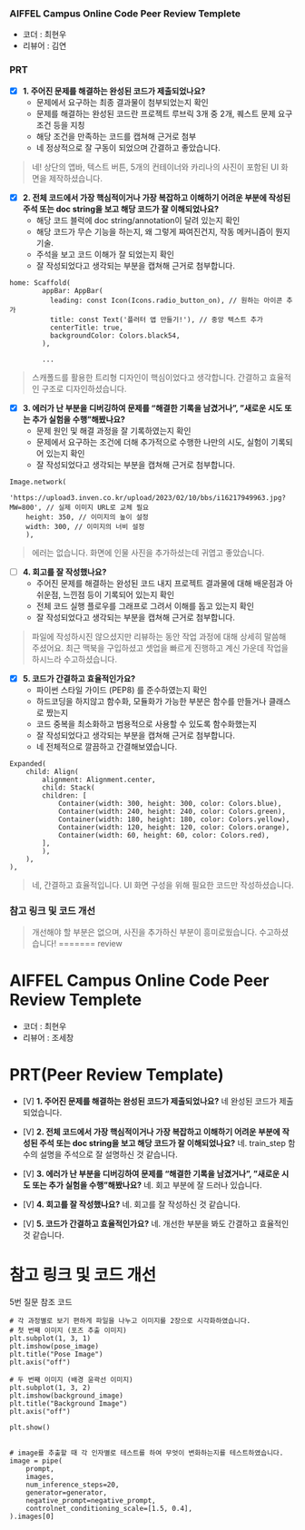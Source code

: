
### AIFFEL Campus Online Code Peer Review Templete

- 코더 : 최현우
- 리뷰어 : 김연

### PRT

- [X]  **1. 주어진 문제를 해결하는 완성된 코드가 제출되었나요?**
    - 문제에서 요구하는 최종 결과물이 첨부되었는지 확인
    - 문제를 해결하는 완성된 코드란 프로젝트 루브릭 3개 중 2개, 퀘스트 문제 요구조건 등을 지칭
    - 해당 조건을 만족하는 코드를 캡쳐해 근거로 첨부
    - 네 정상적으로 잘 구동이 되었으며 간결하고 좋았습니다.
    
> 네! 상단의 앱바, 텍스트 버튼, 5개의 컨테이너와 카리나의 사진이 포함된 UI 화면을 제작하셨습니다.
    
- [X]  **2. 전체 코드에서 가장 핵심적이거나 가장 복잡하고 이해하기 어려운 부분에 작성된 주석 또는 doc string을 보고 해당 코드가 잘 이해되었나요?**
    - 해당 코드 블럭에 doc string/annotation이 달려 있는지 확인
    - 해당 코드가 무슨 기능을 하는지, 왜 그렇게 짜여진건지, 작동 메커니즘이 뭔지 기술.
    - 주석을 보고 코드 이해가 잘 되었는지 확인
    - 잘 작성되었다고 생각되는 부분을 캡쳐해 근거로 첨부합니다.

```
home: Scaffold(
        appBar: AppBar(
          leading: const Icon(Icons.radio_button_on), // 원하는 아이콘 추가
          title: const Text('플러터 앱 만들기!'), // 중앙 텍스트 추가
          centerTitle: true,
          backgroundColor: Colors.black54,
        ),

        ...
```

> 스캐폴드를 활용한 트리형 디자인이 핵심이었다고 생각합니다. 간결하고 효율적인 구조로 디자인하셨습니다.

   
- [X]  **3. 에러가 난 부분을 디버깅하여 문제를 “해결한 기록을 남겼거나”, ”새로운 시도 또는 추가 실험을 수행”해봤나요?**
    - 문제 원인 및 해결 과정을 잘 기록하였는지 확인
    - 문제에서 요구하는 조건에 더해 추가적으로 수행한 나만의 시도, 실험이 기록되어 있는지 확인
    - 잘 작성되었다고 생각되는 부분을 캡쳐해 근거로 첨부합니다.

```
Image.network(
    'https://upload3.inven.co.kr/upload/2023/02/10/bbs/i16217949963.jpg?MW=800', // 실제 이미지 URL로 교체 필요
    height: 350, // 이미지의 높이 설정
    width: 300, // 이미지의 너비 설정
    ),
```

> 에러는 없습니다. 화면에 인물 사진을 추가하셨는데 귀엽고 좋았습니다.
        
- [ ]  **4. 회고를 잘 작성했나요?**
    - 주어진 문제를 해결하는 완성된 코드 내지 프로젝트 결과물에 대해 배운점과 아쉬운점, 느낀점 등이 기록되어 있는지 확인
    - 전체 코드 실행 플로우를 그래프로 그려서 이해를 돕고 있는지 확인
    - 잘 작성되었다고 생각되는 부분을 캡쳐해 근거로 첨부합니다.

> 파일에 작성하시진 않으셨지만 리뷰하는 동안 작업 과정에 대해 상세히 말씀해 주셨어요. 최근 맥북을 구입하셨고 셋업을 빠르게 진행하고 계신 가운데 작업을 하시느라 수고하셨습니다.
        
- [X]  **5. 코드가 간결하고 효율적인가요?**
    - 파이썬 스타일 가이드 (PEP8) 를 준수하였는지 확인
    - 하드코딩을 하지않고 함수화, 모듈화가 가능한 부분은 함수를 만들거나 클래스로 짰는지
    - 코드 중복을 최소화하고 범용적으로 사용할 수 있도록 함수화했는지
    - 잘 작성되었다고 생각되는 부분을 캡쳐해 근거로 첨부합니다.
    - 네 전체적으로 깔끔하고 간결해보였습니다.

```
Expanded(
    child: Align(
        alignment: Alignment.center,
        child: Stack(
        children: [
            Container(width: 300, height: 300, color: Colors.blue),
            Container(width: 240, height: 240, color: Colors.green),
            Container(width: 180, height: 180, color: Colors.yellow),
            Container(width: 120, height: 120, color: Colors.orange),
            Container(width: 60, height: 60, color: Colors.red),
        ],
        ),
    ),
),
```

> 네, 간결하고 효율적입니다. UI 화면 구성을 위해 필요한 코드만 작성하셨습니다.


### 참고 링크 및 코드 개선

> 개선해야 할 부분은 없으며, 사진을 추가하신 부분이 흥미로웠습니다. 수고하셨습니다!
=======
review
# AIFFEL Campus Online Code Peer Review Templete
- 코더 : 최현우
- 리뷰어 : 조세창


# PRT(Peer Review Template)
- [V]  **1. 주어진 문제를 해결하는 완성된 코드가 제출되었나요?**
  네 완성된 코드가 제출되었습니다.
  
- [V]  **2. 전체 코드에서 가장 핵심적이거나 가장 복잡하고 이해하기 어려운 부분에 작성된 주석 또는 doc string을 보고 해당 코드가 잘 이해되었나요?**
  네. train_step 함수의 설명을 주석으로 잘 설명하신 것 같습니다.
        
- [V]  **3. 에러가 난 부분을 디버깅하여 문제를 “해결한 기록을 남겼거나”, ”새로운 시도 또는 추가 실험을 수행”해봤나요?**
  네. 회고 부분에 잘 드러나 있습니다.

- [V]  **4. 회고를 잘 작성했나요?**
  네. 회고를 잘 작성하신 것 같습니다.

- [V]  **5. 코드가 간결하고 효율적인가요?**
    네. 개선한 부분을 봐도 간결하고 효율적인 것 같습니다.

# 참고 링크 및 코드 개선

5번 질문 참조 코드
```
# 각 과정별로 보기 편하게 파일을 나누고 이미지를 2장으로 시각화하였습니다.
# 첫 번째 이미지 (포즈 추출 이미지)
plt.subplot(1, 3, 1)
plt.imshow(pose_image)
plt.title("Pose Image")
plt.axis("off")

# 두 번째 이미지 (배경 윤곽선 이미지)
plt.subplot(1, 3, 2)
plt.imshow(background_image)
plt.title("Background Image")
plt.axis("off")

plt.show()


```
```
# image를 추출할 때 각 인자별로 테스트를 하여 무엇이 변화하는지를 테스트하였습니다.
image = pipe(
    prompt,
    images,
    num_inference_steps=20,
    generator=generator,
    negative_prompt=negative_prompt,
    controlnet_conditioning_scale=[1.5, 0.4],
).images[0]


```


